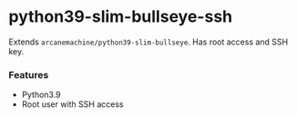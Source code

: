 # python39-slim-bullseye-ssh

Extends `arcanemachine/python39-slim-bullseye`. Has root access and SSH key.


### Features

- Python3.9
- Root user with SSH access
